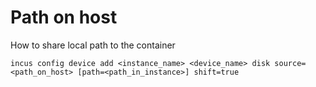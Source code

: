 # Path on host

How to share local path to the container

```
incus config device add <instance_name> <device_name> disk source=<path_on_host> [path=<path_in_instance>] shift=true
```


